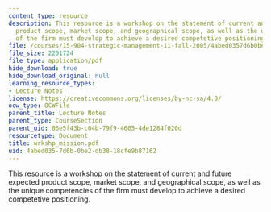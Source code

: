 ```yaml
---
content_type: resource
description: This resource is a workshop on the statement of current and future expected
  product scope, market scope, and geographical scope, as well as the unique competencies
  of the firm must develop to achieve a desired competetive positioning.
file: /courses/15-904-strategic-management-ii-fall-2005/4abed0357d6b0be2db3818cfe9b87162_wrkshp_mission.pdf
file_size: 2201724
file_type: application/pdf
hide_download: true
hide_download_original: null
learning_resource_types:
- Lecture Notes
license: https://creativecommons.org/licenses/by-nc-sa/4.0/
ocw_type: OCWFile
parent_title: Lecture Notes
parent_type: CourseSection
parent_uid: 86e5f43b-c04b-79f9-4605-4de1284f020d
resourcetype: Document
title: wrkshp_mission.pdf
uid: 4abed035-7d6b-0be2-db38-18cfe9b87162
---
```

This resource is a workshop on the statement of current and future expected product scope, market scope, and geographical scope, as well as the unique competencies of the firm must develop to achieve a desired competetive positioning.